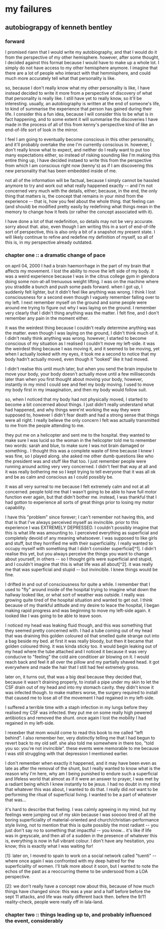 # my failures
## autobiograpgy of kenneth bentley
### forward

I promised riann that I would write my autobiography, and that I would do it from the perspective of my other hemisphere. however, after some thought, I decided against this format because I would have to make up a whole lot. I simply do not have access to my other hemisphere anymore. I imagine that there are a lot of people who interact with that hemmisphere, and could much more accurately tell what that personality is like.

so, because I don't really know what my other personality is like, I have instead decided to write it more from a perspective of discovery of what that personality is really like. I still have yet to really know, so it'll be interesting. usually, an autobiography is written at the end of someone's life, to kind of summarise the experience that person has gained during their life. I consider this a fun idea, because I will consider this to be what is in fact happening, and to some extent it will summarise the discoveries I have made in the process of all of this from kenny's perspective kind of like an end-of-life sort of look in the mirror.

I feel I am going to eventually become conscious in this other personality, and it'll probably overtake the one I'm currently conscious in. however, I don't really know what to expect, and neither do I really want to put too many expectations either, so instead of risking sounding like I'm making this entire thing up, I have decided instaed to write this from the perspective from which I am conscious right now (kenny's) as if I am discovering this new personality that has been embedded inside of me.

not all of the information will be factual, because I simply cannot be hassled anymore to try and work out what really happened exactly -- and I'm not concerned very much with the details, either; because, in the end, the only thing that matters is, the concept that remains in your mind from the experience -- that is, how you feel about the whole thing. that feeling can (and should) be modified pretty easily by redefining what things mean in the memory to change how it feels (or rather the concept associated with it).

I have done a lot of that redefinition, so details may not be very accurate. sorry about that. also, even though I am writing this in a sort of end-of-life sort of perspective, this is also only a bit of a snapshot my present state. I will likely continue to refine and redefine my definition of myself, so all of this is, in my perspective already outdated.

### chapter one :: a dramatic change of pace

on april 04, 2000 I had a brain haemorrhage in the part of my brain that affects my movement. I lost the ability to move the left side of my body. it was a weird experience because I was in the citrus college gym in glendora doing some non-at-all trenuuous weight lifting. I was on the machine where you straddle a bunch and push some pads forward. when I got up, I suddenly felt lighter, but it didn't feel like anything was wrong. I think I lost consciousness for a second even though I vaguely remember falling over to my left. I next remember myself on the ground and some people were around me trying to figure out why I was laying on the ground. I remember very clearly that I didn't thing anything was the matter. I felt fine, and I don't remember any pain in the moment either.

it was the weirdest thing because I couldn't really determine anything was the matter. even though I was laying on the ground, I didn't think much of it. I didn't really think anything was wrong. however, I started to become conscious of my situation as I realised I couldn't move my left-side. it was the weirdest thing because I was moving it, and it seemed to be moving, yet when I actually looked with my eyes, it took me a second to notice that my body hadn't actually moved, even though it "looked" like it had moved.

I didn't realise this until much later, but when you send the brain impulse to move your body, your body doesn't actually move until a few milliseconds later than when you first thought about moving your body, however, instantly in my mind I could see and feel my body moving. I used to move my body first in my imaagination, and then my body would follow suit.

so, when I noticed that my body had not physically moved, I started to become a bit concerned about things. I just didn't really understand what had happened, and why things were'nt working the way they were supposed to, however I didn't fear death and had a strong sense that things were all right. I really believe the only concern I felt was actually transmitted to me from the people attending to me.

they put me on a helicopter and sent me to the hospital. they wanted to make sure I was lucid so the woman in the helicopter told me to remember two words: sarah and blue, to make sure I was not brain damaged or something.. I thought this was a complete waste of time because I knew I was fine, so I played along. she asked me other dumb questions like who the president was and stuff like that too. I just remember people were running around acting very very concerned. I didn't feel that way at all and it was really bothering me so I kept trying to tell everyone that it was all ok and be as calm and conscious as I could possibly be.

it was all very surreal to me because I felt extremely calm and not at all concerned. people told me that I wasn't going to be able to have full motor function ever again, but that didn't bother me. instead, I was thankful that I had gotton to experience all sorts of great things prior to losing my motor capability.

I have this "problem" since forever; I can't remember not having this, and that is that I've always perceived myself as invincible. prior to this experience I was EXTREMELY DEPRESSED. I couldn't possibly imagine that this is what life was amounting to. I perceived everything as superficial and completely devoid of any meaning whatsoever. I was supposed to like girls and stuff, but they horrified me with their superficiality. I really wanted to occupy myself with something that I didn't consider superficial[^1]. I didn't realise this yet, but you always perceive the things you want to change about yourself, in others -- so I thought girls were superficial and stupid, and I couldn't imagine that this is what life was all about[^2]. it was really me that was superficial and stupid -- but invincible. I knew things would be fine.

I drifted in and out of consciousness for quite a while. I remember that I used to "fly" around inside of the hospital trying to imagine what down the hallway looked like, or what sort of weather was outside. I really was growing quite tired of the hospital situation and wanted to get out. I think because of my thankful attitude and my desire to leace the hospital, I began making rapid progress and was beginning to move my left-side again. it looked like I was going to be able to leave soon.

I noticed my head was leaking fluid though, and this was something that they seemed pretty concerned with. I had a tube coming out of my head that was draining this golden coloured oil that smelled quite strange out into a bag beside my bed. at first it was really bloody, but then it became that golden coloured thing. it was kinda sticky too. it would begin leaking out of my head where the tube attached and I noticed it because it was very conducive to "feeling" the cold aire conditioer air blowing on it. I would reach back and feel it all over the pillow and my partially shaved head. it got everywhere and made the hair that I still had feel extremely gross.

later on, it turns out, that was a big deal because they decided that, because it wasn't draining properly, to install a pipe under my skin to let the CSF drain out of my head and into my stomach cavity. they didn't know it was infected though. to make matters worse, the surgery required to install that caused me to lose all of the movement I had regained in my left-side.

I suffered a terrible time with a staph infection in my lungs before they realised my CSF was infected. they put me on some really high pewered antibiotics and removed the shunt. once again I lost the mobility I had regained in my left-side.

I rexexber that mom would come to read this book to me called "left behind". I also remember her, very distinctly telling me that I had begun to revert back to my old self. she also told me somewhere in there too, "told you so: you're not invincible". these events were memorable to me because I was still struggling with that depression I mentioned earlier.

I don't remember when exactly it happened, and it may have been even as late as after the removal of the shunt, but I really wanted to know what is the reason why I'm here, why am I being punished to endure such a superficial and lifeless world that almost as if it were an answer to prayer, I was met by a radiant being which I knew instantly to be jesus. I had no doubt in my mind that whatever this was about, I wanted to do that. I really did *not* want to be performing the ritual of superficial living. I wanted to be a part of whatever that was...

it's hard to describe that feeling. I was calmly agreeing in my mind, but my feelings were jumping out of my skin because I was sooooo tired of all the boring superficiality of material-oriented and church/christian-performance style living, not to mention that this is quite possibly the most radiant -- you just don't say no to something that impactful -- you know... it's like if life was in greyscale, and then all of a sudden in the presence of whatever this is, everything is now in full vibrant colour. I don't have any hesitation, you know; this is exactly what I was waiting for!

[1]: later on, I moved to spain to work on a social network called "tuenti" -- where once again I was confronted with my deep hatred for the superficiality of women. I'll talk more about it soon, but I wanted to note the echos of the past as a reoccurring theme to be undersood from a LOA perspective.

[2]: we don't really have a concept now about this, because of how much things have changed since: this was a year and a half before before the sept 11 attacks, and life was really different back then. befere the 9/11 reality-check, people were really off in lala-land.

### chapter two :: things leading up to, and probably influenced the event, considerably
